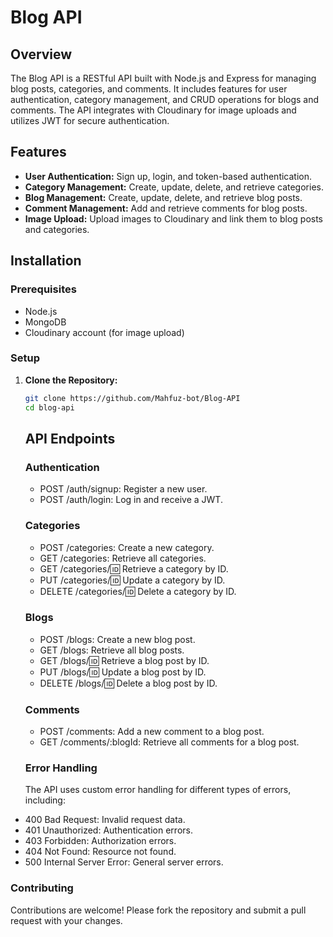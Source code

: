 # Blog API

## Overview

The Blog API is a RESTful API built with Node.js and Express for managing blog posts, categories, and comments. It includes features for user authentication, category management, and CRUD operations for blogs and comments. The API integrates with Cloudinary for image uploads and utilizes JWT for secure authentication.

## Features

- **User Authentication:** Sign up, login, and token-based authentication.
- **Category Management:** Create, update, delete, and retrieve categories.
- **Blog Management:** Create, update, delete, and retrieve blog posts.
- **Comment Management:** Add and retrieve comments for blog posts.
- **Image Upload:** Upload images to Cloudinary and link them to blog posts and categories.

## Installation

### Prerequisites

- Node.js
- MongoDB
- Cloudinary account (for image upload)

### Setup

1. **Clone the Repository:**

   ```bash
   git clone https://github.com/Mahfuz-bot/Blog-API
   cd blog-api
   ```

   ## API Endpoints

   ### Authentication

   - POST /auth/signup: Register a new user.
   - POST /auth/login: Log in and receive a JWT.

   ### Categories

   - POST /categories: Create a new category.
   - GET /categories: Retrieve all categories.
   - GET /categories/:id: Retrieve a category by ID.
   - PUT /categories/:id: Update a category by ID.
   - DELETE /categories/:id: Delete a category by ID.

   ### Blogs

   - POST /blogs: Create a new blog post.
   - GET /blogs: Retrieve all blog posts.
   - GET /blogs/:id: Retrieve a blog post by ID.
   - PUT /blogs/:id: Update a blog post by ID.
   - DELETE /blogs/:id: Delete a blog post by ID.

   ### Comments

   - POST /comments: Add a new comment to a blog post.
   - GET /comments/:blogId: Retrieve all comments for a blog post.

   ### Error Handling

   The API uses custom error handling for different types of errors, including:

- 400 Bad Request: Invalid request data.
- 401 Unauthorized: Authentication errors.
- 403 Forbidden: Authorization errors.
- 404 Not Found: Resource not found.
- 500 Internal Server Error: General server errors.

### Contributing

Contributions are welcome! Please fork the repository and submit a pull request with your changes.
